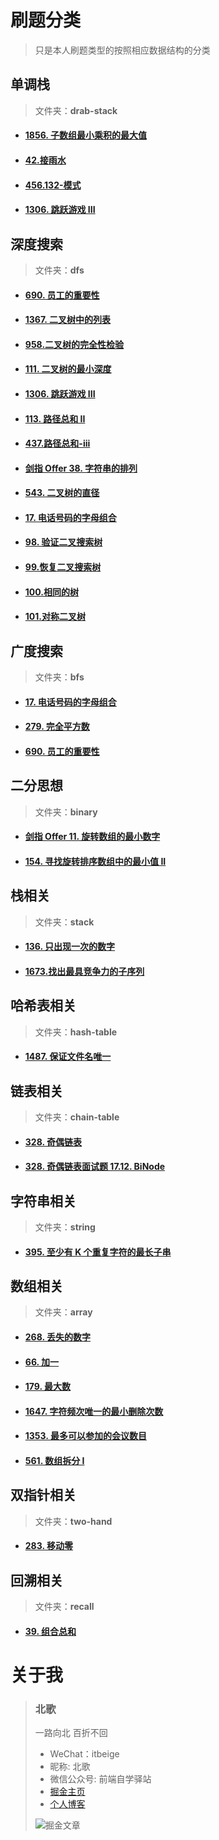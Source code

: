 # 刷题分类

> 只是本人刷题类型的按照相应数据结构的分类



## 单调栈

> 文件夹：**drab-stack**

- #### [1856. 子数组最小乘积的最大值](https://leetcode-cn.com/problems/maximum-subarray-min-product/)

- #### [42.接雨水](https://leetcode-cn.com/problems/trapping-rain-water/)

- #### [456.132-模式](https://leetcode-cn.com/problems/132-pattern/)
  
- #### [1306. 跳跃游戏 III](https://leetcode-cn.com/problems/jump-game-iii/submissions/)


## 深度搜索

> 文件夹：**dfs**

- #### [690. 员工的重要性](https://leetcode-cn.com/problems/employee-importance/)

- #### [1367. 二叉树中的列表](https://leetcode-cn.com/problems/linked-list-in-binary-tree/)

- #### [958.二叉树的完全性检验](https://leetcode-cn.com/problems/check-completeness-of-a-binary-tree/submissions/)

- #### [111. 二叉树的最小深度](https://leetcode-cn.com/problems/minimum-depth-of-binary-tree/)

- #### [1306. 跳跃游戏 III](https://leetcode-cn.com/problems/jump-game-iii/submissions/)

- #### [113. 路径总和 II](https://leetcode-cn.com/problems/path-sum-ii/)

- #### [437.路径总和-iii](https://leetcode-cn.com/problems/path-sum-iii/submissions/)

- #### [剑指 Offer 38. 字符串的排列](https://leetcode-cn.com/problems/zi-fu-chuan-de-pai-lie-lcof/submissions/)

- #### [543. 二叉树的直径](https://leetcode-cn.com/problems/diameter-of-binary-tree/submissions/)

- #### [17. 电话号码的字母组合](https://leetcode-cn.com/problems/letter-combinations-of-a-phone-number/)

- #### [98. 验证二叉搜索树](https://leetcode-cn.com/problems/validate-binary-search-tree/submissions/)

- #### [99.恢复二叉搜索树](https://leetcode-cn.com/problems/recover-binary-search-tree/submissions/)

- #### [100.相同的树](https://leetcode-cn.com/problems/same-tree/submissions/)


- #### [101.对称二叉树](https://leetcode-cn.com/problems/symmetric-tree/submissions/)

## 广度搜索

> 文件夹：**bfs**

- #### [17. 电话号码的字母组合](https://leetcode-cn.com/problems/letter-combinations-of-a-phone-number/)

- #### [279. 完全平方数](https://leetcode-cn.com/problems/letter-combinations-of-a-phone-number/)

- #### [690. 员工的重要性](https://leetcode-cn.com/problems/employee-importance/)


## 二分思想

> 文件夹：**binary**

- #### [剑指 Offer 11. 旋转数组的最小数字](https://leetcode-cn.com/problems/xuan-zhuan-shu-zu-de-zui-xiao-shu-zi-lcof/)

- #### [154. 寻找旋转排序数组中的最小值 II](https://leetcode-cn.com/problems/find-minimum-in-rotated-sorted-array-ii/submissions/)


## 栈相关

> 文件夹：**stack**

- #### [136. 只出现一次的数字](https://leetcode-cn.com/problems/single-number/)

- #### [1673.找出最具竞争力的子序列](https://leetcode-cn.com/problems/find-the-most-competitive-subsequence/submissions/)


## 哈希表相关

> 文件夹：**hash-table**

- #### [1487. 保证文件名唯一](https://leetcode-cn.com/problems/making-file-names-unique/)


## 链表相关

> 文件夹：**chain-table**

- #### [328. 奇偶链表](https://leetcode-cn.com/problems/odd-even-linked-list/)

- #### [328. 奇偶链表面试题 17.12. BiNode](https://leetcode-cn.com/problems/binode-lcci/submissions/)

## 字符串相关

> 文件夹：**string**

- #### [395. 至少有 K 个重复字符的最长子串](https://leetcode-cn.com/problems/longest-substring-with-at-least-k-repeating-characters//)

## 数组相关

> 文件夹：**array**

- #### [268. 丢失的数字](https://leetcode-cn.com/problems/missing-number/submissions/)

- #### [66. 加一](https://leetcode-cn.com/problems/plus-one/submissions/)

- #### [179. 最大数](https://leetcode-cn.com/problems/largest-number/)

- #### [1647. 字符频次唯一的最小删除次数](https://leetcode-cn.com/problems/minimum-deletions-to-make-character-frequencies-unique/submissions//)

- #### [1353. 最多可以参加的会议数目](https://leetcode-cn.com/problems/maximum-number-of-events-that-can-be-attended/)

- #### [561. 数组拆分 I](https://leetcode-cn.com/problems/array-partition-i/)


## 双指针相关

> 文件夹：**two-hand**

- #### [283. 移动零](https://leetcode-cn.com/problems/move-zeroes/)

## 回溯相关

> 文件夹：**recall**

- #### [39. 组合总和](https://leetcode-cn.com/problems/combination-sum/)

# 关于我

> ### 北歌
>
> 一路向北 百折不回
>
> - WeChat：itbeige
> - 昵称: 北歌
> - 微信公众号: 前端自学驿站
> - [掘金主页](https://juejin.cn/user/1662117313775806)
> - [个人博客](http://beige.world)
>
> ![掘金文章](http://resource.beige.world/imgs/juejin.png)